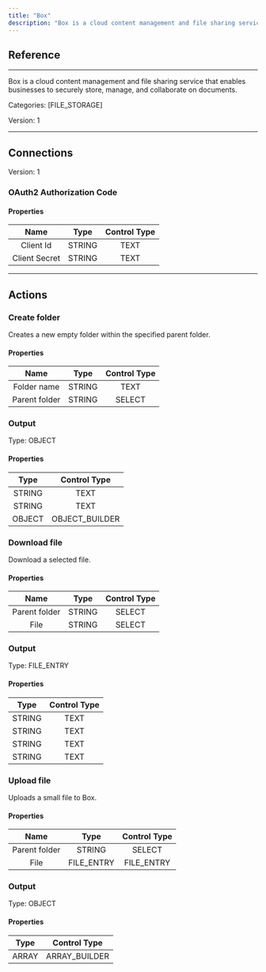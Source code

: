 ```yaml
---
title: "Box"
description: "Box is a cloud content management and file sharing service that enables businesses to securely store, manage, and collaborate on documents."
---
```

## Reference
<hr />

Box is a cloud content management and file sharing service that enables businesses to securely store, manage, and collaborate on documents.

Categories: [FILE_STORAGE]

Version: 1

<hr />



## Connections

Version: 1


### OAuth2 Authorization Code

#### Properties

|      Name      |     Type     |     Control Type     |
|:--------------:|:------------:|:--------------------:|
| Client Id | STRING | TEXT  |
| Client Secret | STRING | TEXT  |





<hr />





## Actions


### Create folder
Creates a new empty folder within the specified parent folder.

#### Properties

|      Name      |     Type     |     Control Type     |
|:--------------:|:------------:|:--------------------:|
| Folder name | STRING | TEXT  |
| Parent folder | STRING | SELECT  |


### Output



Type: OBJECT

#### Properties

|     Type     |     Control Type     |
|:------------:|:--------------------:|
| STRING | TEXT  |
| STRING | TEXT  |
| OBJECT | OBJECT_BUILDER  |





### Download file
Download a selected file.

#### Properties

|      Name      |     Type     |     Control Type     |
|:--------------:|:------------:|:--------------------:|
| Parent folder | STRING | SELECT  |
| File | STRING | SELECT  |


### Output



Type: FILE_ENTRY

#### Properties

|     Type     |     Control Type     |
|:------------:|:--------------------:|
| STRING | TEXT  |
| STRING | TEXT  |
| STRING | TEXT  |
| STRING | TEXT  |





### Upload file
Uploads a small file to Box.

#### Properties

|      Name      |     Type     |     Control Type     |
|:--------------:|:------------:|:--------------------:|
| Parent folder | STRING | SELECT  |
| File | FILE_ENTRY | FILE_ENTRY  |


### Output



Type: OBJECT

#### Properties

|     Type     |     Control Type     |
|:------------:|:--------------------:|
| ARRAY | ARRAY_BUILDER  |





